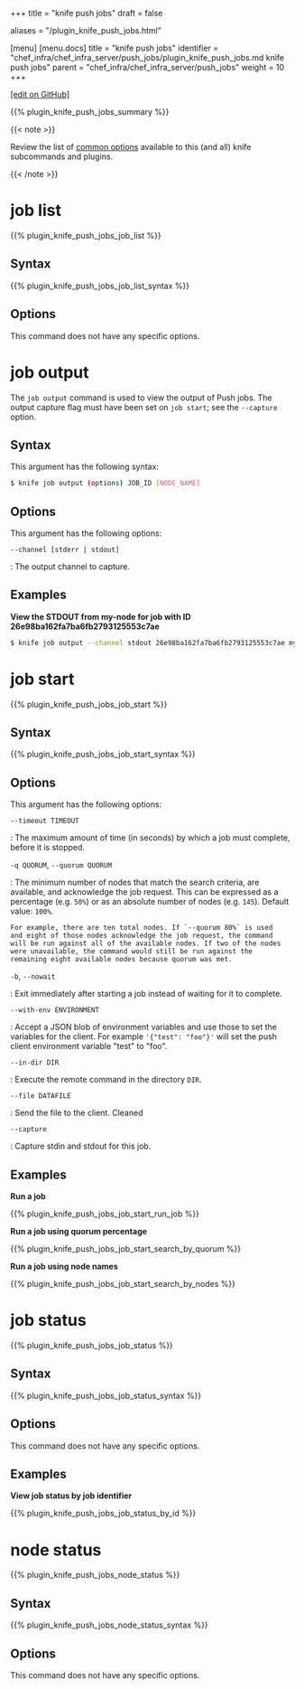 +++
title = "knife push jobs"
draft = false

aliases = "/plugin_knife_push_jobs.html"

[menu]
  [menu.docs]
    title = "knife push jobs"
    identifier = "chef_infra/chef_infra_server/push_jobs/plugin_knife_push_jobs.md knife push jobs"
    parent = "chef_infra/chef_infra_server/push_jobs"
    weight = 10
+++    

[\[edit on GitHub\]](https://github.com/chef/chef-web-docs/blob/master/content/plugin_knife_push_jobs.md)

{{% plugin_knife_push_jobs_summary %}}

{{< note >}}

Review the list of [common options](/knife_options/) available to
this (and all) knife subcommands and plugins.

{{< /note >}}

job list
========

{{% plugin_knife_push_jobs_job_list %}}

Syntax
------

{{% plugin_knife_push_jobs_job_list_syntax %}}

Options
-------

This command does not have any specific options.

job output
==========

The `job output` command is used to view the output of Push jobs. The
output capture flag must have been set on `job start`; see the
`--capture` option.

Syntax
------

This argument has the following syntax:

``` bash
$ knife job output (options) JOB_ID [NODE_NAME]
```

Options
-------

This argument has the following options:

`--channel [stderr | stdout]`

:   The output channel to capture.

Examples
--------

**View the STDOUT from my-node for job with ID
26e98ba162fa7ba6fb2793125553c7ae**

``` bash
$ knife job output --channel stdout 26e98ba162fa7ba6fb2793125553c7ae my-node
```

job start
=========

{{% plugin_knife_push_jobs_job_start %}}

Syntax
------

{{% plugin_knife_push_jobs_job_start_syntax %}}

Options
-------

This argument has the following options:

`--timeout TIMEOUT`

:   The maximum amount of time (in seconds) by which a job must
    complete, before it is stopped.

`-q QUORUM`, `--quorum QUORUM`

:   The minimum number of nodes that match the search criteria, are
    available, and acknowledge the job request. This can be expressed as
    a percentage (e.g. `50%`) or as an absolute number of nodes (e.g.
    `145`). Default value: `100%`.

    For example, there are ten total nodes. If `--quorum 80%` is used
    and eight of those nodes acknowledge the job request, the command
    will be run against all of the available nodes. If two of the nodes
    were unavailable, the command would still be run against the
    remaining eight available nodes because quorum was met.

`-b`, `--nowait`

:   Exit immediately after starting a job instead of waiting for it to
    complete.

`--with-env ENVIRONMENT`

:   Accept a JSON blob of environment variables and use those to set the
    variables for the client. For example `'{"test": "foo"}'` will set
    the push client environment variable "test" to "foo".

`--in-dir DIR`

:   Execute the remote command in the directory `DIR`.

`--file DATAFILE`

:   Send the file to the client. Cleaned

`--capture`

:   Capture stdin and stdout for this job.

Examples
--------

**Run a job**

{{% plugin_knife_push_jobs_job_start_run_job %}}

**Run a job using quorum percentage**

{{% plugin_knife_push_jobs_job_start_search_by_quorum %}}

**Run a job using node names**

{{% plugin_knife_push_jobs_job_start_search_by_nodes %}}

job status
==========

{{% plugin_knife_push_jobs_job_status %}}

Syntax
------

{{% plugin_knife_push_jobs_job_status_syntax %}}

Options
-------

This command does not have any specific options.

Examples
--------

**View job status by job identifier**

{{% plugin_knife_push_jobs_job_status_by_id %}}

node status
===========

{{% plugin_knife_push_jobs_node_status %}}

Syntax
------

{{% plugin_knife_push_jobs_node_status_syntax %}}

Options
-------

This command does not have any specific options.
